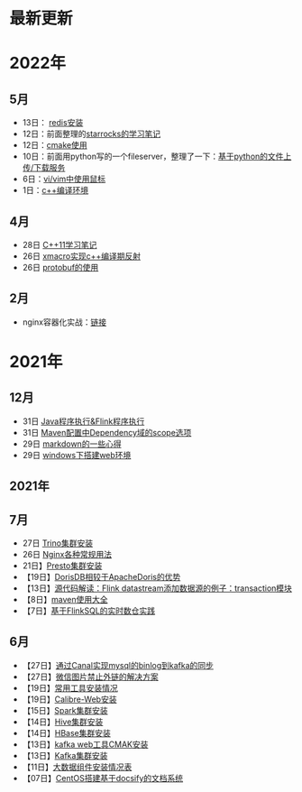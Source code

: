 # 最新更新



# 2022年

## 5月

- 13日： [redis安装](/bigdata/redis/install)
- 12日：前面整理的[starrocks的学习笔记](/bigdata/doris/starrocks-note)
- 12日：[cmake使用](/language/cpp/cmake)
- 10日：前面用python写的一个fileserver，整理了一下：[基于python的文件上传/下载服务](/language/python/fileserver)
- 6日：[vi/vim中使用鼠标](/general/linux/vi-mouse)
- 1日：[c++编译环境](/language/cpp/complie-env)

## 4月

- 28日 [C++11学习笔记](/language/cpp/cpp11)
- 26日 [xmacro实现c++编译期反射](/language/cpp/inner-reflect)
- 26日 [protobuf的使用](/language/cpp/protobuf)

## 2月

- nginx容器化实战：[链接](general/k8s/case_nginx)

# 2021年

## 12月

- 31日 [Java程序执行&Flink程序执行](/bigdata/flink/flink_run)
- 31日 [Maven配置中Dependency域的scope选项](/general/language/maven_dependency_scope)
- 29日 [markdown的一些心得](/general/markdown-note)
- 29日 [windows下搭建web环境](/general/windows-env-install)

## 2021年

## 7月

- 27日 [Trino集群安装](/bigdata/presto/trino_install)
- 26日 [Nginx各种常规用法](/general/linux/nginx)
- 21日】[Presto集群安装](/bigdata/presto/install)
- 【19日】[DorisDB相较于ApacheDoris的优势](/bigdata/doris/apachedoris-vs-dorisdb)
- 【13日】[源代码解读：Flink datastream添加数据源的例子：transaction模块](/bigdata/flink/sourcecode/datastream/addsource_transaction)
- 【8日】[maven使用大全](/general/language/maven)
- 【7日】[基于FlinkSQL的实时数仓实践](/bigdata/flink/case-flinksql-dw)

## 6月

- 【27日】[通过Canal实现mysql的binlog到kafka的同步](bigdata/flink/canal-mysql2kafka)
- 【27日】[微信图片禁止外链的解决方案](/general/other/wechat_include_pic)
- 【19日】[常用工具安装情况](/general/software-map)
- 【19日】[Calibre-Web安装](/general/other/calibre)
- 【15日】[Spark集群安装](/bigdata/spark/install)
- 【14日】[Hive集群安装](/bigdata/hive/install)
- 【14日】[HBase集群安装](/bigdata/hbase/install)
- 【13日】[kafka web工具CMAK安装](/bigdata/kafka/cmak)
- 【13日】[Kafka集群安装](/bigdata/kafka/install)
- 【11日】[大数据组件安装情况表](/bigdata/software_map)
- 【07日】[CentOS搭建基于docsify的文档系统](/general/other/docsify)







